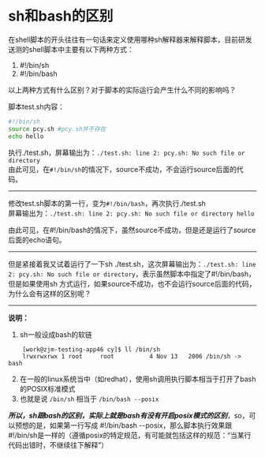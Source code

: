 # sh和bash的区别

在shell脚本的开头往往有一句话来定义使用哪种sh解释器来解释脚本，目前研发送测的shell脚本中主要有以下两种方式：
1. #!/bin/sh
2. #!/bin/bash

以上两种方式有什么区别？对于脚本的实际运行会产生什么不同的影响吗？

脚本test.sh内容：
```bash
#!/bin/sh
source pcy.sh #pcy.sh并不存在
echo hello
```
执行./test.sh，屏幕输出为：`./test.sh: line 2: pcy.sh: No such file or directory`  
由此可见，在`#!/bin/sh`的情况下，source不成功，不会运行source后面的代码。
***
修改test.sh脚本的第一行，变为`#!/bin/bash`，再次执行./test.sh  
屏幕输出为：`./test.sh: line 2: pcy.sh: No such file or directory hello`

由此可见，在#!/bin/bash的情况下，虽然source不成功，但是还是运行了source后面的echo语句。
***
但是紧接着我又试着运行了一下sh ./test.sh，这次屏幕输出为：`./test.sh: line 2: pcy.sh: No such file or directory`，表示虽然脚本中指定了#!/bin/bash，但是如果使用sh 方式运行，如果source不成功，也不会运行source后面的代码，为什么会有这样的区别呢？
***
**说明：**
1. sh一般设成bash的软链
```
	[work@zjm-testing-app46 cy]$ ll /bin/sh
	lrwxrwxrwx 1 root     root          4 Nov 13   2006 /bin/sh -> bash
```
2. 在一般的linux系统当中（如redhat），使用sh调用执行脚本相当于打开了bash的POSIX标准模式
2. 也就是说 `/bin/sh` 相当于 `/bin/bash --posix`

***所以，sh跟bash的区别，实际上就是bash有没有开启posix模式的区别***，so，可以预想的是，如果第一行写成 #!/bin/bash --posix，那么脚本执行效果跟#!/bin/sh是一样的（遵循posix的特定规范，有可能就包括这样的规范：“当某行代码出错时，不继续往下解释”）